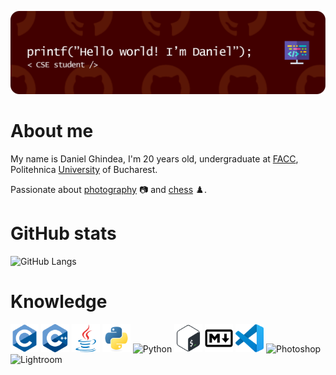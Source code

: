 ![Header](./header.png)
# About me
My name is Daniel Ghindea, I'm 20 years old, undergraduate at [FACC](https://acs.pub.ro/en/), Politehnica [University](https://upb.ro/en/) of Bucharest.

Passionate about [photography](https://www.instagram.com/daniel_ghindea/) 📷 and [chess](https://www.chess.com/member/ghindea) ♟️.

# GitHub stats
![GitHub Langs](https://github-readme-stats.vercel.app/api/top-langs/?username=Ghindea&layout=compact&theme=dark)
# Knowledge
<div>
<img width="45" src="https://github.com/devicons/devicon/blob/v2.15.1/icons/c/c-original.svg" alt="C" />
<img width="45" src="https://github.com/devicons/devicon/blob/v2.15.1/icons/cplusplus/cplusplus-original.svg" alt="C++" />
<img width="45" src="https://github.com/devicons/devicon/blob/v2.15.1/icons/java/java-original.svg" alt="Java" />
<img width="45" src="https://github.com/devicons/devicon/blob/v2.15.1/icons/python/python-original.svg" alt="Python" />
<img width="45" src="https://rustacean.net/assets/rustacean-orig-noshadow.png" alt="Python" />
<img width="45" src="https://github.com/devicons/devicon/blob/v2.15.1/icons/bash/bash-original.svg" alt="bash" />
<img width="45" src="https://github.com/devicons/devicon/blob/v2.15.1/icons/markdown/markdown-original.svg" alt="markdown" />
<img width="45" src="https://github.com/devicons/devicon/blob/v2.15.1/icons/vscode/vscode-original.svg" alt="VSCode" />
<img width="45" src="https://upload.wikimedia.org/wikipedia/commons/thumb/a/af/Adobe_Photoshop_CC_icon.svg/1024px-Adobe_Photoshop_CC_icon.svg.png?20200616073617" alt="Photoshop" />
<img width="45" src="https://upload.wikimedia.org/wikipedia/commons/thumb/b/b6/Adobe_Photoshop_Lightroom_CC_logo.svg/1024px-Adobe_Photoshop_Lightroom_CC_logo.svg.png?20200616120137" alt="Lightroom" />
</div>

<!--
**Ghindea/Ghindea** is a ✨ _special_ ✨ repository because its `README.md` (this file) appears on your GitHub profile.

Here are some ideas to get you started:

- 🔭 I’m currently working on ...
- 🌱 I’m currently learning ...
- 👯 I’m looking to collaborate on ...
- 🤔 I’m looking for help with ...
- 💬 Ask me about ...
- 📫 How to reach me: ...
- 😄 Pronouns: ...
- ⚡ Fun fact: ...
-->
